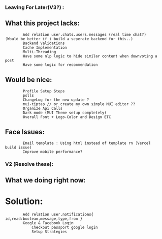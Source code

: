 ### Leaving For Later(V3?) :

## What this project lacks:
    		Add relation user.chats.users.messages (real time chat?) (Would be better if i build a seperate backend for this..)
    		Backend Validations
    		Cache Implementation
    		Multi-Threading
    		Have some nlp logic to hide similar content when downvoting a post
    		Have some logic for recommendation

## Would be nice:
			Profile Setup Steps
			polls
    		ChangeLog for the new update ?
    		mui-tiptap // or create my own simple MUI editor ??
    		Organize Api Calls
			Dark mode (MUI Theme setup completely)
    		Overall Font + Logo-Color and Design ETC

## Face Issues:
    		Email template : Using html instead of template rn (Vercel build issue)
    		Improve mobile performance?


### V2 (Resolve these):
## What we doing right now:
#		Solution:
			Add relation user.notifications{ id,read:boolean,message,type,from }
			Google & Facebook Login
				Checkout passport google login
				Setup Strategies
